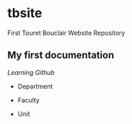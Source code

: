 # tbsite
First Touret Bouclair Website Repository

## My first documentation
*Learning Github*

* Department
- Faculty
+ Unit
  

